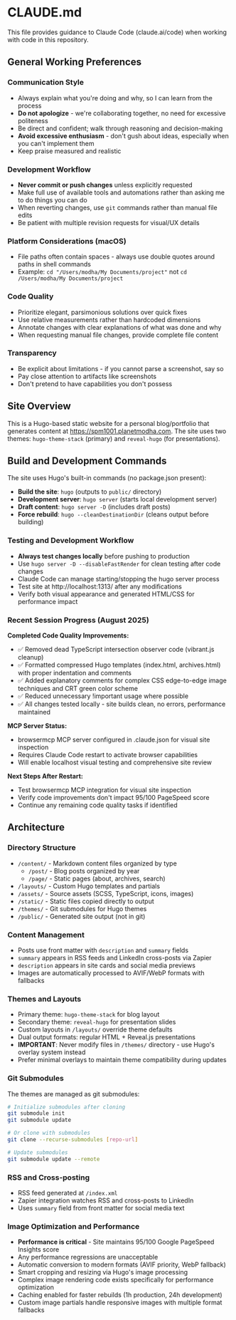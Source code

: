 # CLAUDE.md

This file provides guidance to Claude Code (claude.ai/code) when working with code in this repository.

## General Working Preferences

### Communication Style
- Always explain what you're doing and why, so I can learn from the process
- **Do not apologize** - we're collaborating together, no need for excessive politeness
- Be direct and confident; walk through reasoning and decision-making
- **Avoid excessive enthusiasm** - don't gush about ideas, especially when you can't implement them
- Keep praise measured and realistic

### Development Workflow
- **Never commit or push changes** unless explicitly requested
- Make full use of available tools and automations rather than asking me to do things you can do
- When reverting changes, use `git` commands rather than manual file edits
- Be patient with multiple revision requests for visual/UX details

### Platform Considerations (macOS)
- File paths often contain spaces - always use double quotes around paths in shell commands
- Example: `cd "/Users/modha/My Documents/project"` not `cd /Users/modha/My Documents/project`

### Code Quality
- Prioritize elegant, parsimonious solutions over quick fixes
- Use relative measurements rather than hardcoded dimensions
- Annotate changes with clear explanations of what was done and why
- When requesting manual file changes, provide complete file content

### Transparency
- Be explicit about limitations - if you cannot parse a screenshot, say so
- Pay close attention to artifacts like screenshots
- Don't pretend to have capabilities you don't possess

## Site Overview

This is a Hugo-based static website for a personal blog/portfolio that generates content at https://spm1001.planetmodha.com. The site uses two themes: `hugo-theme-stack` (primary) and `reveal-hugo` (for presentations).

## Build and Development Commands

The site uses Hugo's built-in commands (no package.json present):

- **Build the site**: `hugo` (outputs to `public/` directory)
- **Development server**: `hugo server` (starts local development server)
- **Draft content**: `hugo server -D` (includes draft posts)
- **Force rebuild**: `hugo --cleanDestinationDir` (cleans output before building)

### Testing and Development Workflow
- **Always test changes locally** before pushing to production
- Use `hugo server -D --disableFastRender` for clean testing after code changes
- Claude Code can manage starting/stopping the hugo server process
- Test site at http://localhost:1313/ after any modifications
- Verify both visual appearance and generated HTML/CSS for performance impact

### Recent Session Progress (August 2025)
**Completed Code Quality Improvements:**
- ✅ Removed dead TypeScript intersection observer code (vibrant.js cleanup)
- ✅ Formatted compressed Hugo templates (index.html, archives.html) with proper indentation and comments
- ✅ Added explanatory comments for complex CSS edge-to-edge image techniques and CRT green color scheme
- ✅ Reduced unnecessary !important usage where possible
- ✅ All changes tested locally - site builds clean, no errors, performance maintained

**MCP Server Status:**
- browsermcp MCP server configured in .claude.json for visual site inspection
- Requires Claude Code restart to activate browser capabilities
- Will enable localhost visual testing and comprehensive site review

**Next Steps After Restart:**
- Test browsermcp MCP integration for visual site inspection
- Verify code improvements don't impact 95/100 PageSpeed score
- Continue any remaining code quality tasks if identified

## Architecture

### Directory Structure
- `/content/` - Markdown content files organized by type
  - `/post/` - Blog posts organized by year
  - `/page/` - Static pages (about, archives, search)
- `/layouts/` - Custom Hugo templates and partials
- `/assets/` - Source assets (SCSS, TypeScript, icons, images)
- `/static/` - Static files copied directly to output
- `/themes/` - Git submodules for Hugo themes
- `/public/` - Generated site output (not in git)

### Content Management
- Posts use front matter with `description` and `summary` fields
- `summary` appears in RSS feeds and LinkedIn cross-posts via Zapier
- `description` appears in site cards and social media previews
- Images are automatically processed to AVIF/WebP formats with fallbacks

### Themes and Layouts
- Primary theme: `hugo-theme-stack` for blog layout
- Secondary theme: `reveal-hugo` for presentation slides
- Custom layouts in `/layouts/` override theme defaults
- Dual output formats: regular HTML + Reveal.js presentations
- **IMPORTANT**: Never modify files in `/themes/` directory - use Hugo's overlay system instead
- Prefer minimal overlays to maintain theme compatibility during updates

### Git Submodules
The themes are managed as git submodules:
```bash
# Initialize submodules after cloning
git submodule init
git submodule update

# Or clone with submodules
git clone --recurse-submodules [repo-url]

# Update submodules
git submodule update --remote
```

### RSS and Cross-posting
- RSS feed generated at `/index.xml`  
- Zapier integration watches RSS and cross-posts to LinkedIn
- Uses `summary` field from front matter for social media text

### Image Optimization and Performance
- **Performance is critical** - Site maintains 95/100 Google PageSpeed Insights score
- Any performance regressions are unacceptable
- Automatic conversion to modern formats (AVIF priority, WebP fallback)
- Smart cropping and resizing via Hugo's image processing
- Complex image rendering code exists specifically for performance optimization
- Caching enabled for faster rebuilds (1h production, 24h development)
- Custom image partials handle responsive images with multiple format fallbacks